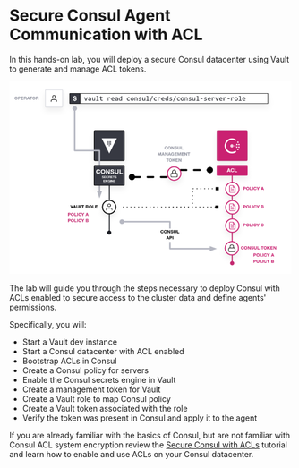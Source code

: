 # Secure Consul Agent Communication with ACL

In this hands-on lab, you will deploy a secure Consul
datacenter using Vault to generate and manage ACL tokens.

![Consul Secrets Engine](./assets/consul-vault-acl.png)

The lab will guide you through the steps necessary to deploy Consul
with ACLs enabled to secure access to the cluster data and define agents' permissions.


<!-- Suggestion
I'm not sure "verify identity" is the correct phrasing. Maybe something like "deploy a Consul datacenter with ACLs enabled to secure access to the cluster data and agents". Cluster data meaning the catalog. Agents meaning accessing (managing) them with the UI/CLI/API.
-->

Specifically, you will:
- Start a Vault dev instance
- Start a Consul datacenter with ACL enabled
- Bootstrap ACLs in Consul
- Create a Consul policy for servers
- Enable the Consul secrets engine in Vault
- Create a management token for Vault
- Create a Vault role to map Consul policy
- Create a Vault token associated with the role
- Verify the token was present in Consul and apply it to the agent

If you are already familiar with the basics of Consul, but are not familiar with Consul ACL system encryption review the
[Secure Consul with ACLs](https://learn.hashicorp.com/consul/security-networking/production-acls) tutorial and learn how to enable and use ACLs on your Consul datacenter.
